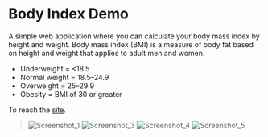 # Body Index Demo


A simple web application where you can calculate your body mass index by height and weight. Body mass index (BMI) is a measure of body fat based on height and weight that applies to adult men and women.


- Underweight = <18.5
- Normal weight = 18.5–24.9
- Overweight = 25–29.9
- Obesity = BMI of 30 or greater

To reach the [site](https://duckduckgo.com "Body Index").

> ![Screenshot_1](https://user-images.githubusercontent.com/96000792/178293662-715a160c-adc1-47dd-b6a2-549b6ac68053.png)
> ![Screenshot_3](https://user-images.githubusercontent.com/96000792/178293681-e0c154f6-84d7-4af6-b787-5342a8561335.png)
> ![Screenshot_4](https://user-images.githubusercontent.com/96000792/178293652-1aa43e10-e69f-4ca6-8eba-a3a15b591970.png)
> ![Screenshot_5](https://user-images.githubusercontent.com/96000792/178293657-c3b8b4bc-9aec-4270-9b75-005aa8457c32.png)

